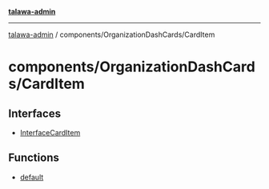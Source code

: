 [**talawa-admin**](../../../README.md)

***

[talawa-admin](../../../modules.md) / components/OrganizationDashCards/CardItem

# components/OrganizationDashCards/CardItem

## Interfaces

- [InterfaceCardItem](interfaces/InterfaceCardItem.md)

## Functions

- [default](functions/default.md)
